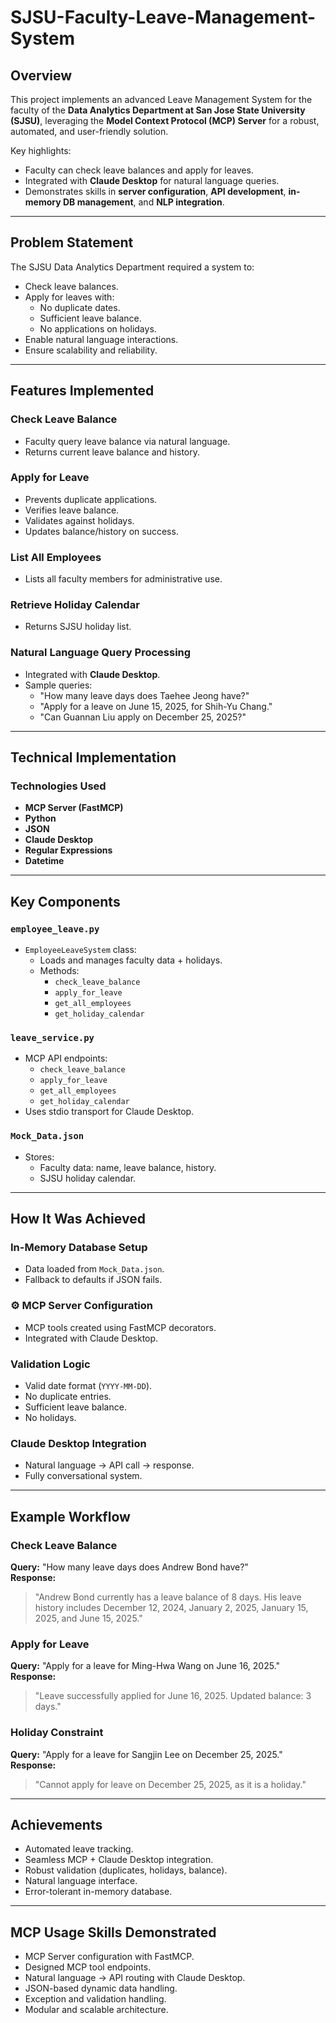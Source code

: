 # SJSU-Faculty-Leave-Management-System
## Overview
This project implements an advanced Leave Management System for the faculty of the **Data Analytics Department at San Jose State University (SJSU)**, leveraging the **Model Context Protocol (MCP) Server** for a robust, automated, and user-friendly solution.

Key highlights:
- Faculty can check leave balances and apply for leaves.
- Integrated with **Claude Desktop** for natural language queries.
- Demonstrates skills in **server configuration**, **API development**, **in-memory DB management**, and **NLP integration**.

---

## Problem Statement

The SJSU Data Analytics Department required a system to:

- Check leave balances.
- Apply for leaves with:
  - No duplicate dates.
  - Sufficient leave balance.
  - No applications on holidays.
- Enable natural language interactions.
- Ensure scalability and reliability.

---

## Features Implemented

###  Check Leave Balance
- Faculty query leave balance via natural language.
- Returns current leave balance and history.

###  Apply for Leave
- Prevents duplicate applications.
- Verifies leave balance.
- Validates against holidays.
- Updates balance/history on success.

###  List All Employees
- Lists all faculty members for administrative use.

###  Retrieve Holiday Calendar
- Returns SJSU holiday list.

###  Natural Language Query Processing
- Integrated with **Claude Desktop**.
- Sample queries:
  - "How many leave days does Taehee Jeong have?"
  - "Apply for a leave on June 15, 2025, for Shih-Yu Chang."
  - "Can Guannan Liu apply on December 25, 2025?"

---

## Technical Implementation

### Technologies Used
- **MCP Server (FastMCP)**
- **Python**
- **JSON**
- **Claude Desktop**
- **Regular Expressions**
- **Datetime**

---

## Key Components

### `employee_leave.py`
- `EmployeeLeaveSystem` class:
  - Loads and manages faculty data + holidays.
  - Methods:
    - `check_leave_balance`
    - `apply_for_leave`
    - `get_all_employees`
    - `get_holiday_calendar`

### `leave_service.py`
- MCP API endpoints:
  - `check_leave_balance`
  - `apply_for_leave`
  - `get_all_employees`
  - `get_holiday_calendar`
- Uses stdio transport for Claude Desktop.

### `Mock_Data.json`
- Stores:
  - Faculty data: name, leave balance, history.
  - SJSU holiday calendar.

---

## How It Was Achieved

###  In-Memory Database Setup
- Data loaded from `Mock_Data.json`.
- Fallback to defaults if JSON fails.

### ⚙️ MCP Server Configuration
- MCP tools created using FastMCP decorators.
- Integrated with Claude Desktop.

###  Validation Logic
- Valid date format (`YYYY-MM-DD`).
- No duplicate entries.
- Sufficient leave balance.
- No holidays.

###  Claude Desktop Integration
- Natural language → API call → response.
- Fully conversational system.

---

## Example Workflow

###  Check Leave Balance
**Query:** "How many leave days does  Andrew Bond have?"  
**Response:**  
> "Andrew Bond currently has a leave balance of 8 days. His leave history includes December 12, 2024, January 2, 2025, January 15, 2025, and June 15, 2025."

###  Apply for Leave
**Query:** "Apply for a leave for Ming-Hwa Wang on June 16, 2025."  
**Response:**  
> "Leave successfully applied for June 16, 2025. Updated balance: 3 days."

###  Holiday Constraint
**Query:** "Apply for a leave for Sangjin Lee on December 25, 2025."  
**Response:**  
> "Cannot apply for leave on December 25, 2025, as it is a holiday."

---

## Achievements

-  Automated leave tracking.
-  Seamless MCP + Claude Desktop integration.
-  Robust validation (duplicates, holidays, balance).
-  Natural language interface.
-  Error-tolerant in-memory database.

---

## MCP Usage Skills Demonstrated

- MCP Server configuration with FastMCP.
- Designed MCP tool endpoints.
- Natural language → API routing with Claude Desktop.
- JSON-based dynamic data handling.
- Exception and validation handling.
- Modular and scalable architecture.



